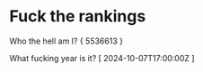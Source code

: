 # Fuck the rankings

Who the hell am I?
{ 5536613 }

What fucking year is it?
[ 2024-10-07T17:00:00Z ]
